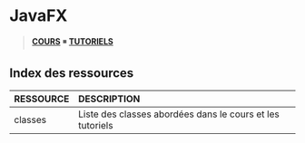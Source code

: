 # JavaFX

> [**COURS**](https://www.youtube.com/playlist?list=PLrSOXFDHBtfGPyx7UHfsJtrdnpa_ix0ah) ◾ [**TUTORIELS**](https://www.youtube.com/playlist?list=PLrSOXFDHBtfG1YTsSBwZ9KO8m7gk95MFV)

## Index des ressources

|RESSOURCE|DESCRIPTION|
|:--|:--|
|classes|Liste des classes abordées dans le cours et les tutoriels|

